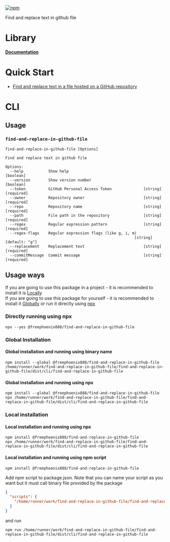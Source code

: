 [![npm](https://img.shields.io/npm/v/@freephoenix888/find-and-replace-in-github-file.svg)](https://www.npmjs.com/package/@freephoenix888/find-and-replace-in-github-file)

Find and replace text in github file

# Library
**[Documentation](https://freephoenix888.github.io/find-and-replace-in-github-file/)**
# Quick Start
- [Find and replace text in a file hosted on a GitHub repository](https://freephoenix888.github.io/find-and-replace-in-github-file/functions/findAndReplaceInGithubFile.html#md:find-and-replace-text-in-a-file-hosted-on-a-github-repository)

# CLI
## Usage
<!-- CLI_HELP_START -->

### `find-and-replace-in-github-file`
```
find-and-replace-in-github-file [Options]

Find and replace text in github file

Options:
  --help           Show help                                           [boolean]
  --version        Show version number                                 [boolean]
  --token          GitHub Personal Access Token              [string] [required]
  --owner          Repository owner                          [string] [required]
  --repo           Repository name                           [string] [required]
  --path           File path in the repository               [string] [required]
  --regex          Regular expression pattern                [string] [required]
  --regex-flags    Regular expression flags (like g, i, m)
                                                         [string] [default: "g"]
  --replacement    Replacement text                          [string] [required]
  --commitMessage  Commit message                            [string] [required]
```

<!-- CLI_HELP_END -->

## Usage ways
<!-- CLI_USAGE_WAYS_START -->
If you are going to use this package in a project - it is recommended to install it is [Locally](#local-installation)  
If you are going to use this package for yourself - it is recommended to install it [Globally](#global-installation) or run it directly using [npx](#directly-running-using-npx)
### Directly running using npx
```shell
npx --yes @freephoenix888/find-and-replace-in-github-file
```

### Global Installation
#### Global installation and running using binary name
```shell
npm install --global @freephoenix888/find-and-replace-in-github-file
/home/runner/work/find-and-replace-in-github-file/find-and-replace-in-github-file/dist/cli/find-and-replace-in-github-file
```

#### Global installation and running using npx
```shell
npm install --global @freephoenix888/find-and-replace-in-github-file
npx /home/runner/work/find-and-replace-in-github-file/find-and-replace-in-github-file/dist/cli/find-and-replace-in-github-file
```

### Local installation

#### Local installation and running using npx
```shell
npm install @freephoenix888/find-and-replace-in-github-file
npx /home/runner/work/find-and-replace-in-github-file/find-and-replace-in-github-file/dist/cli/find-and-replace-in-github-file
```

#### Local installation and running using npm script
```shell
npm install @freephoenix888/find-and-replace-in-github-file
```
Add npm script to package.json. Note that you can name  your script as you want but it must call binary file provided by the package
```json
{
  "scripts": {
    "/home/runner/work/find-and-replace-in-github-file/find-and-replace-in-github-file/dist/cli/find-and-replace-in-github-file": "/home/runner/work/find-and-replace-in-github-file/find-and-replace-in-github-file/dist/cli/find-and-replace-in-github-file"
  }
}
```
and run
```shell
npm run /home/runner/work/find-and-replace-in-github-file/find-and-replace-in-github-file/dist/cli/find-and-replace-in-github-file
```
<!-- CLI_USAGE_WAYS_END -->